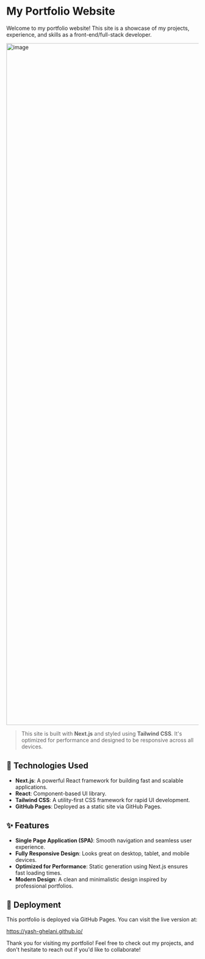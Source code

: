 # My Portfolio Website

Welcome to my portfolio website! This site is a showcase of my projects, experience, and skills as a front-end/full-stack developer.

<img width="1787" alt="image" src="https://github.com/user-attachments/assets/30dcd131-8156-4015-88ab-77185cf030e8">

> This site is built with **Next.js** and styled using **Tailwind CSS**. It's optimized for performance and designed to be responsive across all devices.

## 🚀 Technologies Used

- **Next.js**: A powerful React framework for building fast and scalable applications.
- **React**: Component-based UI library.
- **Tailwind CSS**: A utility-first CSS framework for rapid UI development.
- **GitHub Pages**: Deployed as a static site via GitHub Pages.

## ✨ Features

- **Single Page Application (SPA)**: Smooth navigation and seamless user experience.
- **Fully Responsive Design**: Looks great on desktop, tablet, and mobile devices.
- **Optimized for Performance**: Static generation using Next.js ensures fast loading times.
- **Modern Design**: A clean and minimalistic design inspired by professional portfolios.

## 🚢 Deployment
This portfolio is deployed via GitHub Pages. You can visit the live version at:

https://yash-ghelani.github.io/

Thank you for visiting my portfolio! Feel free to check out my projects, and don't hesitate to reach out if you'd like to collaborate!
